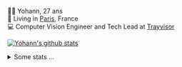 <p>
  👨🏻 <bold>Yohann</bold>, 27 ans<br/>
  💼 Living in <a href="https://www.google.com/maps?q=paris">Paris</a>, France<br/>
  💻 Computer Vision Engineer and Tech Lead at <a href="https://trayvisor.com/">Trayvisor</a><br/>
</p>

<a href="https://github.com/anuraghazra/github-readme-stats"><img align="center" src="https://github-readme-stats-go94hl40s-yohann84l.vercel.app//api?username=yohann84L&show_icons=true&include_all_commits=true" alt="Yohann's github stats" /> </a>


<details>
  <summary>Some stats ...</summary><br/>
  

<!--START_SECTION:waka-->
![Code Time](http://img.shields.io/badge/Code%20Time-1%2C034%20hrs%2025%20mins-blue)

![Profile Views](http://img.shields.io/badge/Profile%20Views-0-blue)

**🐱 My GitHub Data** 

> 📦 440.7 kB Used in GitHub's Storage 
 > 
> 🏆 128 Contributions in the Year 2024
 > 
> 🚫 Not Opted to Hire
 > 
> 📜 25 Public Repositories 
 > 
> 🔑 21 Private Repositories 
 > 
**I'm an Early 🐤** 

```text
🌞 Morning                14228 commits       ████████░░░░░░░░░░░░░░░░░   31.76 % 
🌆 Daytime                25324 commits       ██████████████░░░░░░░░░░░   56.53 % 
🌃 Evening                5073 commits        ███░░░░░░░░░░░░░░░░░░░░░░   11.33 % 
🌙 Night                  169 commits         ░░░░░░░░░░░░░░░░░░░░░░░░░   00.38 % 
```
📅 **I'm Most Productive on Wednesday** 

```text
Monday                   8081 commits        █████░░░░░░░░░░░░░░░░░░░░   18.04 % 
Tuesday                  8216 commits        █████░░░░░░░░░░░░░░░░░░░░   18.34 % 
Wednesday                10039 commits       ██████░░░░░░░░░░░░░░░░░░░   22.41 % 
Thursday                 9436 commits        █████░░░░░░░░░░░░░░░░░░░░   21.07 % 
Friday                   8268 commits        █████░░░░░░░░░░░░░░░░░░░░   18.46 % 
Saturday                 252 commits         ░░░░░░░░░░░░░░░░░░░░░░░░░   00.56 % 
Sunday                   502 commits         ░░░░░░░░░░░░░░░░░░░░░░░░░   01.12 % 
```


📊 **This Week I Spent My Time On** 

```text
🕑︎ Time Zone: Europe/Paris

💬 Programming Languages: 
TypeScript               7 hrs 10 mins       ██████████████░░░░░░░░░░░   55.34 % 
Python                   1 hr 57 mins        ████░░░░░░░░░░░░░░░░░░░░░   15.03 % 
YAML                     1 hr 32 mins        ███░░░░░░░░░░░░░░░░░░░░░░   11.91 % 
Markdown                 1 hr 8 mins         ██░░░░░░░░░░░░░░░░░░░░░░░   08.82 % 
yarn.lock                18 mins             █░░░░░░░░░░░░░░░░░░░░░░░░   02.40 % 

🔥 Editors: 
WebStorm                 8 hrs 38 mins       █████████████████░░░░░░░░   66.68 % 
PyCharm                  2 hrs 11 mins       ████░░░░░░░░░░░░░░░░░░░░░   16.90 % 
VS Code                  2 hrs 7 mins        ████░░░░░░░░░░░░░░░░░░░░░   16.41 % 

💻 Operating System: 
Mac                      12 hrs 58 mins      █████████████████████████   100.00 % 
```

**I Mostly Code in Python** 

```text
Python                   24 repos            █████████████░░░░░░░░░░░░   53.33 % 
Jupyter Notebook         5 repos             ███░░░░░░░░░░░░░░░░░░░░░░   11.11 % 
JavaScript               3 repos             ██░░░░░░░░░░░░░░░░░░░░░░░   06.67 % 
HTML                     2 repos             █░░░░░░░░░░░░░░░░░░░░░░░░   04.44 % 
Shell                    1 repo              █░░░░░░░░░░░░░░░░░░░░░░░░   02.22 % 
```




 Last Updated on 09/02/2024 00:27:40 UTC
<!--END_SECTION:waka-->
